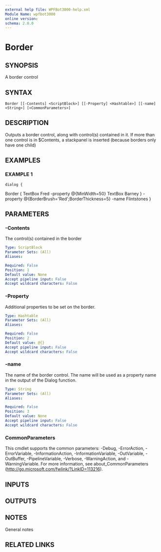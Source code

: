 ```yaml
---
external help file: WPFBot3000-help.xml
Module Name: wpfbot3000
online version:
schema: 2.0.0
---
```


# Border

## SYNOPSIS
A border control

## SYNTAX

```
Border [[-Contents] <ScriptBlock>] [[-Property] <Hashtable>] [[-name] <String>] [<CommonParameters>]
```

## DESCRIPTION
Outputs a border control, along with control(s) contained in it. 
If more than one control is in $Contents, a stackpanel is inserted (because borders only have one child)

## EXAMPLES

### EXAMPLE 1
```
dialog {
```

Border  {
        TextBox Fred -property @{MinWidth=50}
        TextBox Barney
    } -property @{BorderBrush='Red';BorderThickness=5} -name Flintstones
}

## PARAMETERS

### -Contents
The control(s) contained in the border

```yaml
Type: ScriptBlock
Parameter Sets: (All)
Aliases:

Required: False
Position: 1
Default value: None
Accept pipeline input: False
Accept wildcard characters: False
```

### -Property
Additional properties to be set on the border.

```yaml
Type: Hashtable
Parameter Sets: (All)
Aliases:

Required: False
Position: 2
Default value: @{}
Accept pipeline input: False
Accept wildcard characters: False
```

### -name
The name of the border control. 
The name will be used as a property name in the output of the Dialog function.

```yaml
Type: String
Parameter Sets: (All)
Aliases:

Required: False
Position: 3
Default value: None
Accept pipeline input: False
Accept wildcard characters: False
```

### CommonParameters
This cmdlet supports the common parameters: -Debug, -ErrorAction, -ErrorVariable, -InformationAction, -InformationVariable, -OutVariable, -OutBuffer, -PipelineVariable, -Verbose, -WarningAction, and -WarningVariable.
For more information, see about_CommonParameters (http://go.microsoft.com/fwlink/?LinkID=113216).

## INPUTS

## OUTPUTS

## NOTES
General notes

## RELATED LINKS
